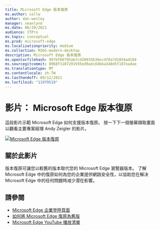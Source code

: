 ```yaml
---
title: Microsoft Edge 版本復原
ms.author: collw
author: dan-wesley
manager: seanlynd
ms.date: 06/29/2021
audience: ITPro
ms.topic: conceptual
ms.prod: microsoft-edge
ms.localizationpriority: medium
ms.collection: M365-modern-desktop
description: Microsoft Edge 版本復原
ms.openlocfilehash: 997bf68795ab7cd30935b36ecdf0a7d1854ad194
ms.sourcegitcommit: 8968f3107291935ed9adc84bba348d5f187eadae
ms.translationtype: MT
ms.contentlocale: zh-TW
ms.lasthandoff: 09/12/2021
ms.locfileid: "11979519"
---
```

# <a name="video-microsoft-edge-version-rollback"></a>影片： Microsoft Edge 版本復原

這段影片示範 Microsoft Edge 如何支援版本復原。 按一下下一個螢幕擷取畫面以觀看主要專案經理 Andy Zeigler 的影片。

[![Microsoft Edge 版本復原](media/microsoft-edge-video-version-rollback/0.png)](http://www.youtube.com/watch?v=pXhXHvKUa_c "Microsoft Edge version rollback")

## <a name="about-the-video"></a>關於此影片

版本復原可讓您以較舊的版本取代您的 Microsoft Edge 瀏覽器版本。 了解 Microsoft Edge 中的復原如何為您的企業提供網路安全性，以協助您在解决 Microsoft Edge 中的任何問題時减少潜在影響。

## <a name="see-also"></a>請參閱

- [Microsoft Edge 企業登陸頁面](https://aka.ms/EdgeEnterprise)
- [如何將 Microsoft Edge 復原為舊版](edge-learnmore-rollback.md)
- [Microsoft Edge YouTube 播放清單](https://www.youtube.com/playlist?list=PLXtHYVsvn_b-uXh1tMeYpT-0iD8tD3tFy)
